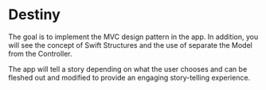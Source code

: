 # Destiny

The goal is to implement the MVC design pattern in the app. In addition, you will see the concept of Swift Structures and the use of separate the Model from the Controller. 


The app will tell a story depending on what the user chooses and can be fleshed out and modified to provide an engaging story-telling experience.
